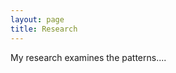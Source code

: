 ```yaml
---
layout: page
title: Research
---
```

<!-- ACADEMICONS-->
<link rel="stylesheet" href="https://cdn.rawgit.com/jpswalsh/academicons/master/css/academicons.min.css">
<link rel="stylesheet" href="https://use.fontawesome.com/releases/v5.6.3/css/all.css" integrity="sha384-UHRtZLI+pbxtHCWp1t77Bi1L4ZtiqrqD80Kn4Z8NTSRyMA2Fd33n5dQ8lWUE00s/" crossorigin="anonymous">

My research examines the patterns....


<!--center>
<i class="ai ai-google-scholar ai"></i> <a href = "https://scholar.google.com/citations?user=ezE8rPkAAAAJ&hl=en">scholar</a>
<i class="ai ai-orcid ai"></i> <a href = "http://orcid.org/0000-0002-6125-5723">orcid</a>
<i class="fab fa-github"></i> <a href = "https://github.com/crenteriam">github</a>
<i class="ai ai-osf ai"></i> <a href = "https://osf.io/9y7n4/">osf</a>
<i class="ai ai-researchgate ai"></i> <a href = "https://researchgate.net/profile/Cesar_Renteria">rg</a>

</center-->
